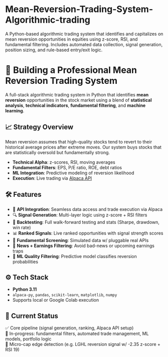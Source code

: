 # Mean-Reversion-Trading-System-Algorithmic-trading
A Python-based algorithmic trading system that identifies and capitalizes on mean reversion opportunities in equities using z-score, RSI, and fundamental filtering. Includes automated data collection, signal generation, position sizing, and rule-based entry/exit logic.


# 🧠 Building a Professional Mean Reversion Trading System

A full-stack algorithmic trading system in Python that identifies **mean reversion** opportunities in the stock market using a blend of **statistical analysis**, **technical indicators**, **fundamental filtering**, and **machine learning**.

## 📈 Strategy Overview

Mean reversion assumes that high-quality stocks tend to revert to their historical average prices after extreme moves. Our system buys stocks that are statistically oversold but fundamentally strong.

- **Technical Alpha**: z-scores, RSI, moving averages
- **Fundamental Filters**: EPS, P/E ratio, ROE, debt ratios
- **ML Integration**: Predictive modeling of reversion likelihood
- **Execution**: Live trading via [Alpaca API](https://alpaca.markets/)

## 🛠️ Features

- 🔗 **API Integration**: Seamless data access and trade execution via Alpaca
- 🔍 **Signal Generation**: Multi-layer logic using z-score + RSI filters
- 🧪 **Backtesting**: Full walk-forward testing and stats (Sharpe, drawdown, win rate)
- 📊 **Ranked Signals**: Live ranked opportunities with signal strength scores
- 🔎 **Fundamental Screening**: Simulated data w/ pluggable real APIs
- 📰 **News + Earnings Filtering**: Avoid bad-news or upcoming earnings traps
- 🤖 **ML Quality Filtering**: Predictive model classifies reversion probabilities

## ⚙️ Tech Stack

- **Python 3.11**
- `alpaca-py`, `pandas`, `scikit-learn`, `matplotlib`, `numpy`
- Supports local or Google Colab execution

## 🧪 Current Status

✅ Core pipeline (signal generation, ranking, Alpaca API setup)  
🔄 In-progress: fundamental filters, automated trade management, ML models, portfolio logic  
🧠 Micro-cap edge detection (e.g. LGHL reversion signal w/ -2.35 z-score + RSI 19)


